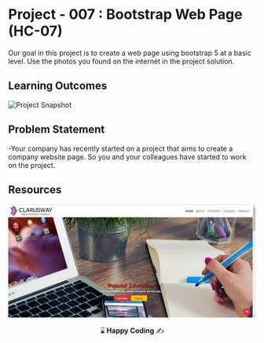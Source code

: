 

# Project - 007 : Bootstrap Web Page (HC-07)

Our goal in this project is to create a web page using bootstrap 5 at a basic level.
Use the photos you found on the internet in the project solution.

## Learning Outcomes

![Project Snapshot](boostrapproje.gif)



   
## Problem Statement

-Your company has recently started on a project that aims to create a company website page. So you and your colleagues have started to work on the project.

## Resources

![Images](boostrapproje.jpg)

<p align="center"> ⌛<strong> Happy Coding </strong> ✍ </p>
